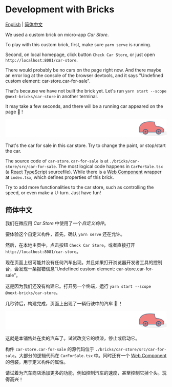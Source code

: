 # Development with Bricks

[English](#development-with-bricks) | [简体中文](#简体中文)

We used a custom brick on micro-app _Car Store_.

To play with this custom brick, first, make sure `yarn serve` is running.

Second, on local homepage, click button `Check Car Store`, or just open `http://localhost:8081/car-store`.

There would probably be no cars on the page right now. And there maybe an error log at the console of the browser devtools, and it says "Undefined custom element: car-store.car-for-sale".

That's because we have not built the brick yet. Let's run `yarn start --scope @next-bricks/car-store` in another terminal.

It may take a few seconds, and there will be a running car appeared on the page 🚗 !

![A running car](./running-car.svg)

That's the car for sale in this car store. Try to change the paint, or stop/start the car.

The source code of `car-store.car-for-sale` is at `./bricks/car-store/src/car-for-sale`. The most logical code happens in `CarForSale.tsx` (a [React](https://reactjs.org/) [TypeScript](https://www.typescriptlang.org/) sourcefile). While there is a [Web Component](https://developer.mozilla.org/en-US/docs/Web/Web_Components) wrapper at `index.tsx`, which defines properties of this brick.

Try to add more functionalities to the car store, such as controlling the speed, or even make a U-turn. Just have fun!

## 简体中文

我们在微应用 _Car Store_ 中使用了一个*自定义构件*。

要体验这个自定义构件，首先，确认 `yarn serve` 还在允许。

然后，在本地主页中，点击按钮 `Check Car Store`，或者直接打开 `http://localhost:8081/car-store`。

现在页面上很可能并没有任何汽车出现。并且如果打开浏览器开发者工具的控制台，会发现一条报错信息“Undefined custom element: car-store.car-for-sale”。

这是因为我们还没有构建它。打开另一个终端，运行 `yarn start --scope @next-bricks/car-store`。

几秒钟后，构建完成，页面上出现了一辆行驶中的汽车 🚗 ！

![A running car](./running-car.svg)

这就是本销售处在卖的汽车了。试试改变它的喷漆，停止或启动它。

构件 `car-store.car-for-sale` 的源代码位于 `./bricks/car-store/src/car-for-sale`。大部分的逻辑代码在
`CarForSale.tsx` 中。同时还有一个 [Web Component](https://developer.mozilla.org/en-US/docs/Web/Web_Components) 的包装，用于定义构件的属性。

请试着为汽车商店添加更多的功能，例如控制汽车的速度，甚至控制它掉个头。玩得高兴！
